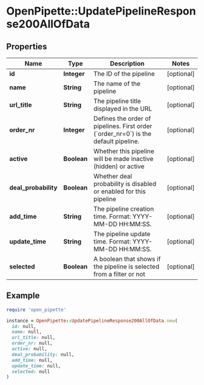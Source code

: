 # OpenPipette::UpdatePipelineResponse200AllOfData

## Properties

| Name | Type | Description | Notes |
| ---- | ---- | ----------- | ----- |
| **id** | **Integer** | The ID of the pipeline | [optional] |
| **name** | **String** | The name of the pipeline | [optional] |
| **url_title** | **String** | The pipeline title displayed in the URL | [optional] |
| **order_nr** | **Integer** | Defines the order of pipelines. First order (&#x60;order_nr&#x3D;0&#x60;) is the default pipeline. | [optional] |
| **active** | **Boolean** | Whether this pipeline will be made inactive (hidden) or active | [optional] |
| **deal_probability** | **Boolean** | Whether deal probability is disabled or enabled for this pipeline | [optional] |
| **add_time** | **String** | The pipeline creation time. Format: YYYY-MM-DD HH:MM:SS. | [optional] |
| **update_time** | **String** | The pipeline update time. Format: YYYY-MM-DD HH:MM:SS. | [optional] |
| **selected** | **Boolean** | A boolean that shows if the pipeline is selected from a filter or not | [optional] |

## Example

```ruby
require 'open_pipette'

instance = OpenPipette::UpdatePipelineResponse200AllOfData.new(
  id: null,
  name: null,
  url_title: null,
  order_nr: null,
  active: null,
  deal_probability: null,
  add_time: null,
  update_time: null,
  selected: null
)
```

